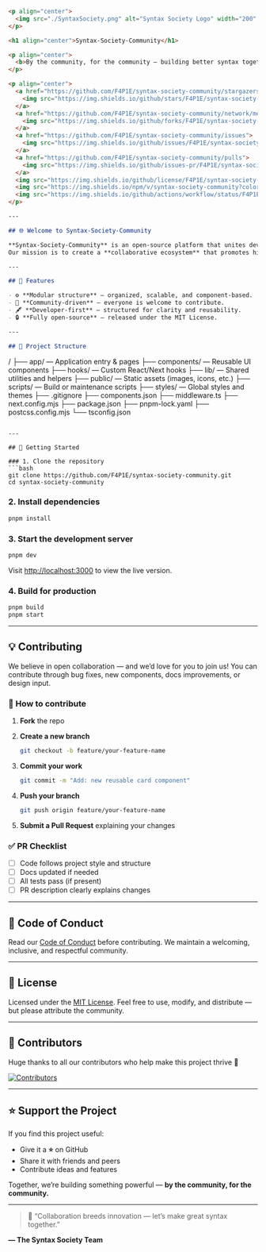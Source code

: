 ```markdown
<p align="center">
  <img src="./SyntaxSociety.png" alt="Syntax Society Logo" width="200" />
</p>

<h1 align="center">Syntax-Society-Community</h1>

<p align="center">
  <b>By the community, for the community — building better syntax together.</b>
</p>

<p align="center">
  <a href="https://github.com/F4P1E/syntax-society-community/stargazers">
    <img src="https://img.shields.io/github/stars/F4P1E/syntax-society-community?style=for-the-badge" alt="GitHub stars"/>
  </a>
  <a href="https://github.com/F4P1E/syntax-society-community/network/members">
    <img src="https://img.shields.io/github/forks/F4P1E/syntax-society-community?style=for-the-badge" alt="GitHub forks"/>
  </a>
  <a href="https://github.com/F4P1E/syntax-society-community/issues">
    <img src="https://img.shields.io/github/issues/F4P1E/syntax-society-community?style=for-the-badge" alt="GitHub issues"/>
  </a>
  <a href="https://github.com/F4P1E/syntax-society-community/pulls">
    <img src="https://img.shields.io/github/issues-pr/F4P1E/syntax-society-community?style=for-the-badge" alt="Pull requests"/>
  </a>
  <img src="https://img.shields.io/github/license/F4P1E/syntax-society-community?style=for-the-badge" alt="License: MIT"/>
  <img src="https://img.shields.io/npm/v/syntax-society-community?color=blue&style=for-the-badge" alt="npm version"/>
  <img src="https://img.shields.io/github/actions/workflow/status/F4P1E/syntax-society-community/ci.yml?style=for-the-badge" alt="Build Status"/>
</p>

---

## 🌐 Welcome to Syntax-Society-Community

**Syntax-Society-Community** is an open-source platform that unites developers, designers, and creators to share reusable components, utilities, and design patterns.  
Our mission is to create a **collaborative ecosystem** that promotes high-quality code, community learning, and innovation.

---

## 🧩 Features

- ⚙️ **Modular structure** – organized, scalable, and component-based.  
- 🧠 **Community-driven** – everyone is welcome to contribute.  
- 🖋️ **Developer-first** – structured for clarity and reusability.  
- 🔒 **Fully open-source** – released under the MIT License.

---

## 📁 Project Structure

```

/
├── app/                — Application entry & pages
├── components/         — Reusable UI components
├── hooks/              — Custom React/Next hooks
├── lib/                — Shared utilities and helpers
├── public/             — Static assets (images, icons, etc.)
├── scripts/            — Build or maintenance scripts
├── styles/             — Global styles and themes
├── .gitignore
├── components.json
├── middleware.ts
├── next.config.mjs
├── package.json
├── pnpm-lock.yaml
├── postcss.config.mjs
└── tsconfig.json

````

---

## 🚀 Getting Started

### 1. Clone the repository
```bash
git clone https://github.com/F4P1E/syntax-society-community.git
cd syntax-society-community
````

### 2. Install dependencies

```bash
pnpm install
```

### 3. Start the development server

```bash
pnpm dev
```

Visit [http://localhost:3000](http://localhost:3000) to view the live version.

### 4. Build for production

```bash
pnpm build
pnpm start
```

---

## 💡 Contributing

We believe in open collaboration — and we’d love for you to join us!
You can contribute through bug fixes, new components, docs improvements, or design input.

### 🧭 How to contribute

1. **Fork** the repo
2. **Create a new branch**

   ```bash
   git checkout -b feature/your-feature-name
   ```
3. **Commit your work**

   ```bash
   git commit -m "Add: new reusable card component"
   ```
4. **Push your branch**

   ```bash
   git push origin feature/your-feature-name
   ```
5. **Submit a Pull Request** explaining your changes

### ✅ PR Checklist

* [ ] Code follows project style and structure
* [ ] Docs updated if needed
* [ ] All tests pass (if present)
* [ ] PR description clearly explains changes

---

## 🧾 Code of Conduct

Read our [Code of Conduct](CODE_OF_CONDUCT.md) before contributing.
We maintain a welcoming, inclusive, and respectful community.

---

## 📜 License

Licensed under the [MIT License](LICENSE).
Feel free to use, modify, and distribute — but please attribute the community.

---

## 🤝 Contributors

Huge thanks to all our contributors who help make this project thrive 💙

[![Contributors](https://contrib.rocks/image?repo=F4P1E/syntax-society-community)](https://github.com/F4P1E/syntax-society-community/graphs/contributors)

---

## ⭐ Support the Project

If you find this project useful:

* Give it a **⭐** on GitHub
* Share it with friends and peers
* Contribute ideas and features

Together, we’re building something powerful — **by the community, for the community.**

---

> 💬 “Collaboration breeds innovation — let’s make great syntax together.”

**— The Syntax Society Team**

```
